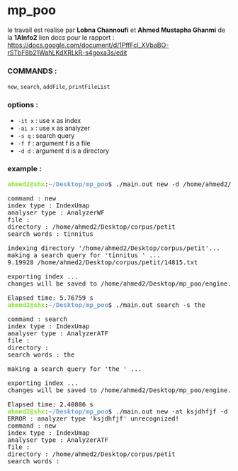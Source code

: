 # mp_poo
le travail est realise par **Lobna Channoufi** et **Ahmed Mustapha Ghanmi** de la **1AInfo2**
lien docs pour le rapport : https://docs.google.com/document/d/1PffFcl_XVbaBO-rSTbF8b21WahLKdXRLkR-s4goxa3s/edit

### COMMANDS :
```new```, ```search```, ```addFile```, ```printFileList```
### options :
* ```-it x``` : use x as index
* ```-ai x``` : use x as analyzer
* ```-s q```  : search query
* ```-f f```  : argument f is a file
* ```-d d```  : argument d is a directory

### example :

<pre><font color="#8AE234"><b>ahmed2@shx</b></font>:<font color="#729FCF"><b>~/Desktop/mp_poo</b></font>$ ./main.out new -d /home/ahmed2/Desktop/corpus/petit -at AnalyzerWF -it IndexUmap -s tinnitus

command : new
index type : IndexUmap
analyser type : AnalyzerWF
file : 
directory : /home/ahmed2/Desktop/corpus/petit
search words : tinnitus 

indexing directory &apos;/home/ahmed2/Desktop/corpus/petit&apos;...
making a search query for &apos;tinnitus &apos; ...
9.19928 /home/ahmed2/Desktop/corpus/petit/14815.txt

exporting index ...
changes will be saved to /home/ahmed2/Desktop/mp_poo/engine.txt

Elapsed time: 5.76759 s
<font color="#8AE234"><b>ahmed2@shx</b></font>:<font color="#729FCF"><b>~/Desktop/mp_poo</b></font>$ ./main.out search -s the

command : search
index type : IndexUmap
analyser type : AnalyzerATF
file : 
directory : 
search words : the 

making a search query for &apos;the &apos; ...

exporting index ...
changes will be saved to /home/ahmed2/Desktop/mp_poo/engine.txt

Elapsed time: 2.40886 s
<font color="#8AE234"><b>ahmed2@shx</b></font>:<font color="#729FCF"><b>~/Desktop/mp_poo</b></font>$ ./main.out new -at ksjdhfjf -d /home/ahmed2/Desktop/corpus/petit
ERROR : analyzer type &apos;ksjdhfjf&apos; unrecognized!
command : new
index type : IndexUmap
analyser type : AnalyzerATF
file : 
directory : /home/ahmed2/Desktop/corpus/petit
search words : 

</pre>

